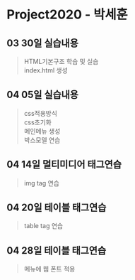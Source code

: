 # Project2020 - 박세훈
## 03 30일 실습내용
> HTML기본구조 학습 및 실습 <br>
index.html 생성
## 04 05일 실습내용
 >css적용방식 <br>
 css초기화 <br>
 메인메뉴 생성 <br>
 박스모델 연습
 ## 04 14일 멀티미디어 태그연습
 > img tag 연습<br>
 ## 04 20일 테이블 태그연습
 > table tag 연습<br>
 ## 04 28일 테이블 태그연습
 > 메뉴에 웹 폰트 적용<br>
 